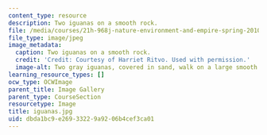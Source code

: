 ```yaml
---
content_type: resource
description: Two iguanas on a smooth rock.
file: /media/courses/21h-968j-nature-environment-and-empire-spring-2010/dbda1bc9e26933229a9206b4cef3ca01_iguanas.jpg
file_type: image/jpeg
image_metadata:
  caption: Two iguanas on a smooth rock.
  credit: 'Credit: Courtesy of Harriet Ritvo. Used with permission.'
  image-alt: Two gray iguanas, covered in sand, walk on a large smooth rock at night.
learning_resource_types: []
ocw_type: OCWImage
parent_title: Image Gallery
parent_type: CourseSection
resourcetype: Image
title: iguanas.jpg
uid: dbda1bc9-e269-3322-9a92-06b4cef3ca01
---
```

